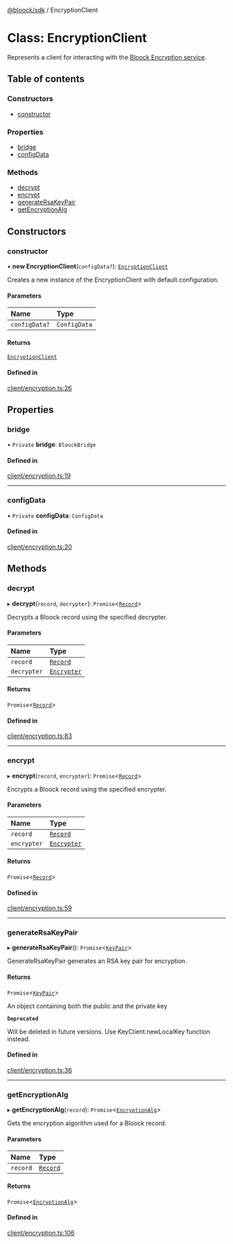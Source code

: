 [@bloock/sdk](../index.md) / EncryptionClient

# Class: EncryptionClient

Represents a client for interacting with the [Bloock Encryption service](https://dashboard.bloock.com/login).

## Table of contents

### Constructors

- [constructor](EncryptionClient.md#constructor)

### Properties

- [bridge](EncryptionClient.md#bridge)
- [configData](EncryptionClient.md#configdata)

### Methods

- [decrypt](EncryptionClient.md#decrypt)
- [encrypt](EncryptionClient.md#encrypt)
- [generateRsaKeyPair](EncryptionClient.md#generatersakeypair)
- [getEncryptionAlg](EncryptionClient.md#getencryptionalg)

## Constructors

### constructor

• **new EncryptionClient**(`configData?`): [`EncryptionClient`](EncryptionClient.md)

Creates a new instance of the EncryptionClient with default configuration.

#### Parameters

| Name | Type |
| :------ | :------ |
| `configData?` | `ConfigData` |

#### Returns

[`EncryptionClient`](EncryptionClient.md)

#### Defined in

[client/encryption.ts:26](https://github.com/bloock/bloock-sdk/blob/61770ea/languages/js/src/client/encryption.ts#L26)

## Properties

### bridge

• `Private` **bridge**: `BloockBridge`

#### Defined in

[client/encryption.ts:19](https://github.com/bloock/bloock-sdk/blob/61770ea/languages/js/src/client/encryption.ts#L19)

___

### configData

• `Private` **configData**: `ConfigData`

#### Defined in

[client/encryption.ts:20](https://github.com/bloock/bloock-sdk/blob/61770ea/languages/js/src/client/encryption.ts#L20)

## Methods

### decrypt

▸ **decrypt**(`record`, `decrypter`): `Promise`\<[`Record`](Record.md)\>

Decrypts a Bloock record using the specified decrypter.

#### Parameters

| Name | Type |
| :------ | :------ |
| `record` | [`Record`](Record.md) |
| `decrypter` | [`Encrypter`](Encrypter.md) |

#### Returns

`Promise`\<[`Record`](Record.md)\>

#### Defined in

[client/encryption.ts:83](https://github.com/bloock/bloock-sdk/blob/61770ea/languages/js/src/client/encryption.ts#L83)

___

### encrypt

▸ **encrypt**(`record`, `encrypter`): `Promise`\<[`Record`](Record.md)\>

Encrypts a Bloock record using the specified encrypter.

#### Parameters

| Name | Type |
| :------ | :------ |
| `record` | [`Record`](Record.md) |
| `encrypter` | [`Encrypter`](Encrypter.md) |

#### Returns

`Promise`\<[`Record`](Record.md)\>

#### Defined in

[client/encryption.ts:59](https://github.com/bloock/bloock-sdk/blob/61770ea/languages/js/src/client/encryption.ts#L59)

___

### generateRsaKeyPair

▸ **generateRsaKeyPair**(): `Promise`\<[`KeyPair`](KeyPair.md)\>

GenerateRsaKeyPair generates an RSA key pair for encryption.

#### Returns

`Promise`\<[`KeyPair`](KeyPair.md)\>

An object containing both the public and the private key

**`Deprecated`**

Will be deleted in future versions. Use KeyClient.newLocalKey function instead.

#### Defined in

[client/encryption.ts:36](https://github.com/bloock/bloock-sdk/blob/61770ea/languages/js/src/client/encryption.ts#L36)

___

### getEncryptionAlg

▸ **getEncryptionAlg**(`record`): `Promise`\<[`EncryptionAlg`](../enums/EncryptionAlg-1.md)\>

Gets the encryption algorithm used for a Bloock record.

#### Parameters

| Name | Type |
| :------ | :------ |
| `record` | [`Record`](Record.md) |

#### Returns

`Promise`\<[`EncryptionAlg`](../enums/EncryptionAlg-1.md)\>

#### Defined in

[client/encryption.ts:106](https://github.com/bloock/bloock-sdk/blob/61770ea/languages/js/src/client/encryption.ts#L106)
